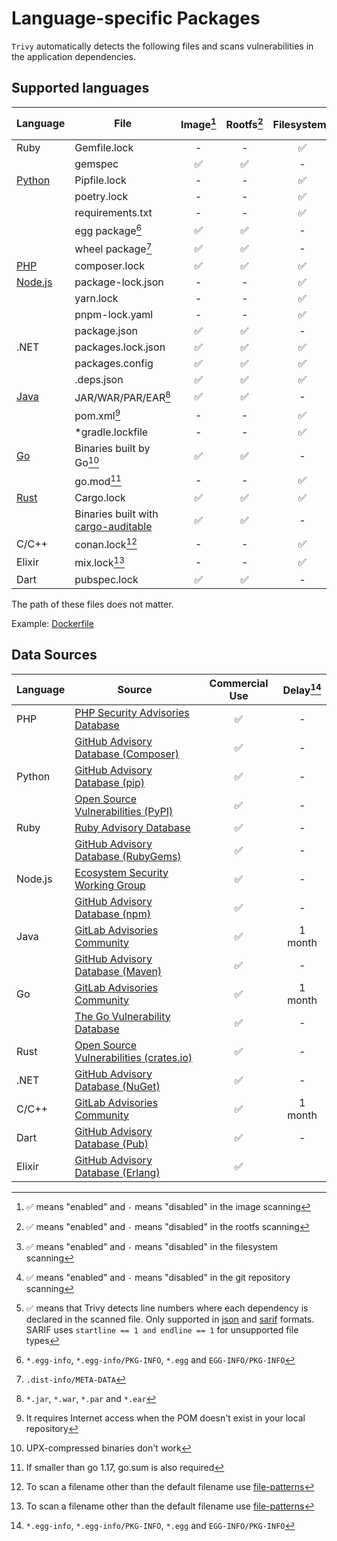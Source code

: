 # Language-specific Packages

`Trivy` automatically detects the following files and scans vulnerabilities in the application dependencies.

## Supported languages

| Language             | File                                                                                       | Image[^7] | Rootfs[^8] | Filesystem[^9] | Repository[^10] | Dev dependencies | Dependency location[^11] |
|----------------------|--------------------------------------------------------------------------------------------|:---------:|:----------:|:--------------:|:---------------:|------------------|:------------------------:|
| Ruby                 | Gemfile.lock                                                                               |     -     |     -      |       ✅        |        ✅        | included         |            -             |
|                      | gemspec                                                                                    |     ✅     |     ✅      |       -        |        -        | included         |            -             |
| [Python](python.md)  | Pipfile.lock                                                                               |     -     |     -      |       ✅        |        ✅        | excluded         |            ✅             |
|                      | poetry.lock                                                                                |     -     |     -      |       ✅        |        ✅        | excluded         |            -             |
|                      | requirements.txt                                                                           |     -     |     -      |       ✅        |        ✅        | included         |            -             |
|                      | egg package[^1]                                                                            |     ✅     |     ✅      |       -        |        -        | excluded         |            -             |
|                      | wheel package[^2]                                                                          |     ✅     |     ✅      |       -        |        -        | excluded         |            -             |
| [PHP](php.md)        | composer.lock                                                                              |     ✅     |     ✅      |       ✅        |        ✅        | excluded         |            ✅             |
| [Node.js](nodejs.md) | package-lock.json                                                                          |     -     |     -      |       ✅        |        ✅        | excluded         |            ✅             |
|                      | yarn.lock                                                                                  |     -     |     -      |       ✅        |        ✅        | included         |            ✅             |
|                      | pnpm-lock.yaml                                                                             |     -     |     -      |       ✅        |        ✅        | excluded         |            -             |
|                      | package.json                                                                               |     ✅     |     ✅      |       -        |        -        | excluded         |            -             |
| .NET                 | packages.lock.json                                                                         |     ✅     |     ✅      |       ✅        |        ✅        | included         |            ✅             |
|                      | packages.config                                                                            |     ✅     |     ✅      |       ✅        |        ✅        | excluded         |            -             |
|                      | .deps.json                                                                                 |     ✅     |     ✅      |       ✅        |        ✅        | excluded         |            ✅             |
| [Java](java.md)      | JAR/WAR/PAR/EAR[^3]                                                                        |     ✅     |     ✅      |       -        |        -        | included         |            -             |
|                      | pom.xml[^4]                                                                                |     -     |     -      |       ✅        |        ✅        | excluded         |            -             |
|                      | *gradle.lockfile                                                                           |     -     |     -      |       ✅        |        ✅        | excluded         |            -             |
| [Go](golang.md)      | Binaries built by Go[^5]                                                                   |     ✅     |     ✅      |       -        |        -        | excluded         |            -             |
|                      | go.mod[^6]                                                                                 |     -     |     -      |       ✅        |        ✅        | included         |            -             |
| [Rust](rust.md)      | Cargo.lock                                                                                 |     ✅     |     ✅      |       ✅        |        ✅        | excluded         |            ✅             |
|                      | Binaries built with [cargo-auditable](https://github.com/rust-secure-code/cargo-auditable) |     ✅     |     ✅      |       -        |        -        | excluded         |            -             |
| C/C++                | conan.lock[^12]                                                                            |     -     |     -      |       ✅        |        ✅        | excluded         |            -             |   
| Elixir               | mix.lock[^12]                                                                              |     -     |     -      |       ✅        |        ✅        | excluded         |            ✅             |
| Dart                 | pubspec.lock                                                                               |     ✅     |     ✅      |       -        |        -        | included         |            -             |

The path of these files does not matter.

Example: [Dockerfile](https://github.com/aquasecurity/trivy-ci-test/blob/main/Dockerfile)

[^1]: `*.egg-info`, `*.egg-info/PKG-INFO`, `*.egg` and `EGG-INFO/PKG-INFO`
[^2]: `.dist-info/META-DATA`
[^3]: `*.jar`, `*.war`, `*.par` and `*.ear`
[^4]: It requires Internet access when the POM doesn't exist in your local repository
[^5]: UPX-compressed binaries don't work
[^6]: If smaller than go 1.17, go.sum is also required
[^7]: ✅ means "enabled" and `-` means "disabled" in the image scanning
[^8]: ✅ means "enabled" and `-` means "disabled" in the rootfs scanning
[^9]: ✅ means "enabled" and `-` means "disabled" in the filesystem scanning
[^10]: ✅ means "enabled" and `-` means "disabled" in the git repository scanning
[^11]: ✅ means that Trivy detects line numbers where each dependency is declared in the scanned file. Only supported in [json](../../../configuration/reporting.md#json) and [sarif](../../../configuration/reporting.md#sarif) formats. SARIF uses `startline == 1 and endline == 1` for unsupported file types
[^12]: To scan a filename other than the default filename use [file-patterns](../../../configuration/others.md#file-patterns)
[^13]: When you scan `Cargo.lock` and `Cargo.toml` together. See about it [here](./rust.md#cargo).

## Data Sources

| Language | Source                                              | Commercial Use | Delay[^1] |
|----------|-----------------------------------------------------|:--------------:|:---------:|
| PHP      | [PHP Security Advisories Database][php]             |       ✅        |     -     |
|          | [GitHub Advisory Database (Composer)][php-ghsa]     |       ✅        |     -     |
| Python   | [GitHub Advisory Database (pip)][python-ghsa]       |       ✅        |     -     |
|          | [Open Source Vulnerabilities (PyPI)][python-osv]    |       ✅        |     -     |
| Ruby     | [Ruby Advisory Database][ruby]                      |       ✅        |     -     |
|          | [GitHub Advisory Database (RubyGems)][ruby-ghsa]    |       ✅        |     -     |
| Node.js  | [Ecosystem Security Working Group][nodejs]          |       ✅        |     -     |
|          | [GitHub Advisory Database (npm)][nodejs-ghsa]       |       ✅        |     -     |
| Java     | [GitLab Advisories Community][gitlab]               |       ✅        |  1 month  |
|          | [GitHub Advisory Database (Maven)][java-ghsa]       |       ✅        |     -     |
| Go       | [GitLab Advisories Community][gitlab]               |       ✅        |  1 month  |
|          | [The Go Vulnerability Database][go]                 |       ✅        |     -     |
| Rust     | [Open Source Vulnerabilities (crates.io)][rust-osv] |       ✅        |     -     |
| .NET     | [GitHub Advisory Database (NuGet)][dotnet-ghsa]     |       ✅        |     -     |
| C/C++    | [GitLab Advisories Community][gitlab]               |       ✅        |  1 month  |
| Dart     | [GitHub Advisory Database (Pub)][pub-ghsa]          |       ✅        |     -     |
| Elixir   | [GitHub Advisory Database (Erlang)][erlang-ghsa]    |       ✅        |           |

[^1]: Intentional delay between vulnerability disclosure and registration in the DB

[php-ghsa]: https://github.com/advisories?query=ecosystem%3Acomposer
[python-ghsa]: https://github.com/advisories?query=ecosystem%3Apip
[ruby-ghsa]: https://github.com/advisories?query=ecosystem%3Arubygems
[nodejs-ghsa]: https://github.com/advisories?query=ecosystem%3Anpm
[java-ghsa]: https://github.com/advisories?query=ecosystem%3Amaven
[dotnet-ghsa]: https://github.com/advisories?query=ecosystem%3Anuget
[pub-ghsa]: https://github.com/advisories?query=ecosystem%3Apub
[erlang-ghsa]: https://github.com/advisories?query=ecosystem%3Aerlang

[php]: https://github.com/FriendsOfPHP/security-advisories
[ruby]: https://github.com/rubysec/ruby-advisory-db
[nodejs]: https://github.com/nodejs/security-wg
[gitlab]: https://gitlab.com/gitlab-org/advisories-community
[go]: https://github.com/golang/vulndb

[python-osv]: https://osv.dev/list?q=&ecosystem=PyPI
[rust-osv]: https://osv.dev/list?q=&ecosystem=crates.io